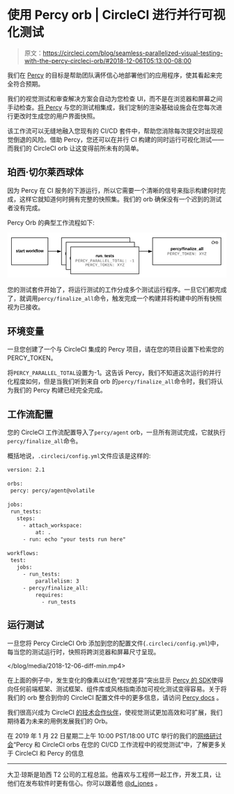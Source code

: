 # 使用 Percy orb | CircleCI 进行并行可视化测试

> 原文：<https://circleci.com/blog/seamless-parallelized-visual-testing-with-the-percy-circleci-orb/#2018-12-06T05:13:00-08:00>

我们在 [Percy](https://percy.io/) 的目标是帮助团队满怀信心地部署他们的应用程序，使其看起来完全符合预期。

我们的视觉测试和审查解决方案会自动为您检查 UI，而不是在浏览器和屏幕之间手动检查。[将 Percy](https://docs.percy.io/v1/docs/supported-frameworks) 与您的测试相集成，我们定制的渲染基础设施会在您每次进行更改时生成您的用户界面快照。

该工作流可以无缝地融入您现有的 CI/CD 套件中，帮助您消除每次提交时出现视觉倒退的风险。借助 Percy，您还可以在并行 CI 构建的同时运行可视化测试——而我们的 CircleCI orb 让这变得前所未有的简单。

## 珀西·切尔莱西球体

因为 Percy 在 CI 服务的下游运行，所以它需要一个清晰的信号来指示构建何时完成，这样它就知道何时拥有完整的快照集。我们的 orb 确保没有一个迟到的测试者没有完成。

Percy Orb 的典型工作流程如下:

![parallel builds on circleci](img/c86b2a80dcc0a9580ba1a25de49b26c1.png)

您的测试套件开始了，将运行测试的工作分成多个测试运行程序。一旦它们都完成了，就调用`percy/finalize_all`命令，触发完成一个构建并将构建中的所有快照视为已接收。

## 环境变量

一旦您创建了一个与 CircleCI 集成的 Percy 项目，请在您的项目设置下检索您的 PERCY_TOKEN。

将`PERCY_PARALLEL_TOTAL`设置为-1。这告诉 Percy，我们不知道这次运行的并行化程度如何，但是当我们听到来自 orb 的`percy/finalize_all`命令时，我们将认为我们的 Percy 构建已经完全完成。

## 工作流配置

您的 CircleCI 工作流配置导入了`percy/agent` orb，一旦所有测试完成，它就执行`percy/finalize_all`命令。

概括地说，`.circleci/config.yml`文件应该是这样的:

```
version: 2.1

orbs:
 percy: percy/agent@volatile

jobs:
 run_tests:
   steps:
     - attach_workspace:
         at: .
     - run: echo "your tests run here"

workflows:
 test:
   jobs:
     - run_tests:
         parallelism: 3
     - percy/finalize_all:
         requires:
           - run_tests 
```

## 运行测试

一旦您将 Percy CircleCI Orb 添加到您的配置文件(`.circleci/config.yml`)中，每当您的测试运行时，快照将跨浏览器和屏幕尺寸呈现。

 </blog/media/2018-12-06-diff-min.mp4> 

在上面的例子中，发生变化的像素以红色“视觉差异”突出显示 [Percy 的 SDK](https://docs.percy.io/v1/docs/supported-frameworks)使得向任何前端框架、测试框架、组件库或风格指南添加可视化测试变得容易。关于将我们的 orb 整合到你的 CircleCI 配置文件中的更多信息，请访问 [Percy docs](https://docs.percy.io/v1/docs/circleci-orb-integration) 。

我们很高兴成为 CircleCI [的技术合作伙伴](https://circleci.com/blog/announcing-orbs-technology-partner-program/)，使视觉测试更加高效和可扩展，我们期待着为未来的用例发展我们的 Orb。

在 2019 年 1 月 22 日星期二上午 10:00 PST/18:00 UTC 举行的我们的[网络研讨会](https://www2.circleci.com/CircleCI-Percy-Webinar.html)“Percy 和 CircleCI orbs 在您的 CI/CD 工作流程中的视觉测试”中，了解更多关于 CircleCI 和 Percy 的信息

* * *

大卫·琼斯是珀西 T2 公司的工程总监。他喜欢与工程师一起工作，开发工具，让他们在发布软件时更有信心。你可以跟着他 [@d_jones](https://twitter.com/d_jones?lang=en) 。